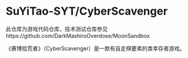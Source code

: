 # SuYiTao-SYT/CyberScavenger
此仓库为游戏代码仓库，技术测试仓库参见https://github.com/DarkMashiroOverdose/MoonSandbox

《赛博拾荒者》（CyberScavenger）是一款有自走棋要素的类幸存者游戏。
